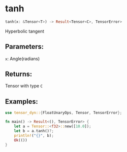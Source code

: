 # tanh
```rust
tanh(x: &Tensor<T>) -> Result<Tensor<C>, TensorError>
```
Hyperbolic tangent
## Parameters:
`x`: Angle(radians)
## Returns:
Tensor with type `C`
## Examples:
```rust
use tensor_dyn::{FloatUnaryOps, Tensor, TensorError};

fn main() -> Result<(), TensorError> {
    let a = Tensor::<f32>::new([10.0]);
    let b = a.tanh()?;
    println!("{}", b);
    Ok(())
}
```